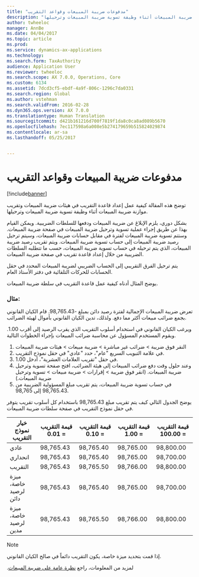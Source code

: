 ```yaml
---
title: "مدفوعات ضريبة المبيعات وقواعد التقريب"
description: "توضح هذه المقالة كيفية عمل إعداد قاعدة التقريب في هيئات ضريبة المبيعات‬ وتقريب موازنة ضريبة المبيعات أثناء وظيفة تسوية ضريبة المبيعات وترحيلها‬."
author: twheeloc
manager: AnnBe
ms.date: 04/04/2017
ms.topic: article
ms.prod: 
ms.service: dynamics-ax-applications
ms.technology: 
ms.search.form: TaxAuthority
audience: Application User
ms.reviewer: twheeloc
ms.search.scope: AX 7.0.0, Operations, Core
ms.custom: 6134
ms.assetid: 7dcd3cf5-ebdf-4a9f-806c-1296c7da0331
ms.search.region: Global
ms.author: vstehman
ms.search.validFrom: 2016-02-28
ms.dyn365.ops.version: AX 7.0.0
ms.translationtype: Human Translation
ms.sourcegitcommit: d421b161216d700f7819f1da8c0ca8ad089b5670
ms.openlocfilehash: 7ec117598a6a008e5b274179659b515824029874
ms.contentlocale: ar-sa
ms.lasthandoff: 05/25/2017


---
```


# <a name="sales-tax-payments-and-rounding-rules"></a>مدفوعات ضريبة المبيعات وقواعد التقريب

[!include[banner](../includes/banner.md)]


توضح هذه المقالة كيفية عمل إعداد قاعدة التقريب في هيئات ضريبة المبيعات‬ وتقريب موازنة ضريبة المبيعات أثناء وظيفة تسوية ضريبة المبيعات وترحيلها‬.

بشكل دوري، يلزم الإبلاغ عن ضريبة المبيعات ودفعها للسلطات الضريبية. ‏‫ويمكن القيام بهذا عن طريق إجراء عملية تسوية وترحيل ضريبة المبيعات في صفحة ضريبة المبيعات. وستتم تسوية ضريبة المبيعات لفترة في مقابل حسابات ضريبة المبيعات، وسيتم ترحيل رصيد ضريبة المبيعات إلى حساب تسوية ضريبة المبيعات.‬ ويتم تقريب رصيد ضريبة المبيعات، الذي يتم ترحيله في حساب تسوية ضريبة المبيعات، حسب ما تتطلبه السلطات الضريبية من خلال إعداد قاعدة تقريب في صفحة ضريبة المبيعات. 

يتم ترحيل الفرق التقريبي إلى الحساب الضريبي لضريبة المبيعات المحدد في حقل الحسابات للحركات التلقائية في دفتر الأستاذ العام.

يوضح المثال أدناه كيفية عمل قاعدة التقريب في سلطة ضريبة المبيعات.

### <a name="example"></a>مثال:

تعرض ضريبة المبيعات الإجمالية لفترة رصيد دائن بمبلغ -98,765.43. قام الكيان القانوني بجمع ضرائب مبيعات أكثر مما دفع. ولذلك، تدين الكيان القانوني بأموال لهيئة الضرائب. 

ويرغب الكيان القانوني في استخدام أسلوب التقريب الذي يقرب الرصيد إلى أقرب 1.00. ويقوم المستخدم المسؤول عن محاسبة ضرائب المبيعات بإجراء الخطوات التالية.

1.  النقر فوق ضريبة‬ &gt; ضرائب غير مباشرة &gt; ضريبة مبيعات &gt; هيئات ضريبة المبيعات
2.  في علامة التبويب السريع "عام"، حدد "عادي" في حقل نموذج التقريب.
3.  في حقل "تقريب العلامات العشرية‬"، أدخل 1.00.
4.  وعند حلول وقت دفع ضرائب المبيعات إلى هيئة الضرائب، افتح صفحة تسوية وترحيل ضريبة المبيعات. (انقر فوق ضريبة‬ &gt; إقرارات &gt; ضريبة مبيعات &gt; تسوية وترحيل ضريبة المبيعات.)
5.  في حساب تسوية ضريبة المبيعات، يتم تقريب مبلغ المسؤولية الضريبية من 98,765.43 إلى 98,765.

يوضح الجدول التالي كيف يتم تقريب مبلغ 98,765.43 باستخدام كل أسلوب تقريب يتوفر في حقل نموذج التقريب في صفحة سلطات ضريبة المبيعات.

| خيار نموذج التقريب                | قيمة التقريب = 0.01 | قيمة التقريب = 0.10 | قيمة التقريب = 1.00 | قيمة التقريب = 100.00 |
|-------------------------------------|------------------------|------------------------|------------------------|--------------------------|
| عادي                              | 98,765.43              | 98,765.40              | 98,765.00              | 98,800.00                |
| انحداري                            | 98,765.43              | 98,765.40              | 98,765.00              | 98,700.00                |
| التقريب                         | 98,765.43              | 98,765.50              | 98,766.00              | 98,800.00                |
| ميزة خاصة، لرصيد دائن | 98,765.43              | 98,765.40              | 98,765.00              | 98,700.00                |
| ميزة خاصة، لرصيد مدين  | 98,765.43              | 98,765.50              | 98,766.00              | 98,800.00                |

> [!NOTE]                                                                                  
> إذا قمت بتحديد ميزة خاصة، يكون التقريب دائماً في صالح الكيان القانوني. 

لمزيد من المعلومات، راجع [‬‏‫نظرة عامة على ضريبة المبيعات](indirect-taxes-overview.md). 




